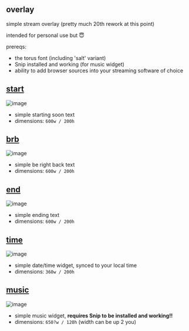## overlay
simple stream overlay (pretty much 20th rework at this point)

intended for personal use but 😇

prereqs:
- the torus font (including 'salt' variant)
- Snip installed and working (for music widget)
- ability to add browser sources into your streaming software of choice

## [start](start.html)
![image](https://user-images.githubusercontent.com/46572320/204112047-ff26b09e-2a80-41a4-90a6-f67f79907061.png)
- simple starting soon text
- dimensions: `600w / 200h`

## [brb](brb.html)
![image](https://user-images.githubusercontent.com/46572320/204112068-a32260c4-de8c-4d7d-a10a-e08e8b7e4f73.png)
- simple be right back text
- dimensions: `600w / 200h`

## [end](end.html)
![image](https://user-images.githubusercontent.com/46572320/204112111-01ee4ef9-be9a-4cd3-a2ac-03a0dd85bb3e.png)
- simple ending text
- dimensions: `600w / 200h`

## [time](time.html)
![image](https://user-images.githubusercontent.com/46572320/204112153-83c140ee-48ab-434d-8f24-5c659644fab2.png)
- simple date/time widget, synced to your local time
- dimensions: `360w / 200h`

## [music](music.html)
![image](https://user-images.githubusercontent.com/46572320/204112215-84fc250f-4608-4373-a6c8-45fcf0f57293.png)
- simple music widget, **requires Snip to be installed and working!!**
- dimensions: `650?w / 120h` (width can be up 2 you)
